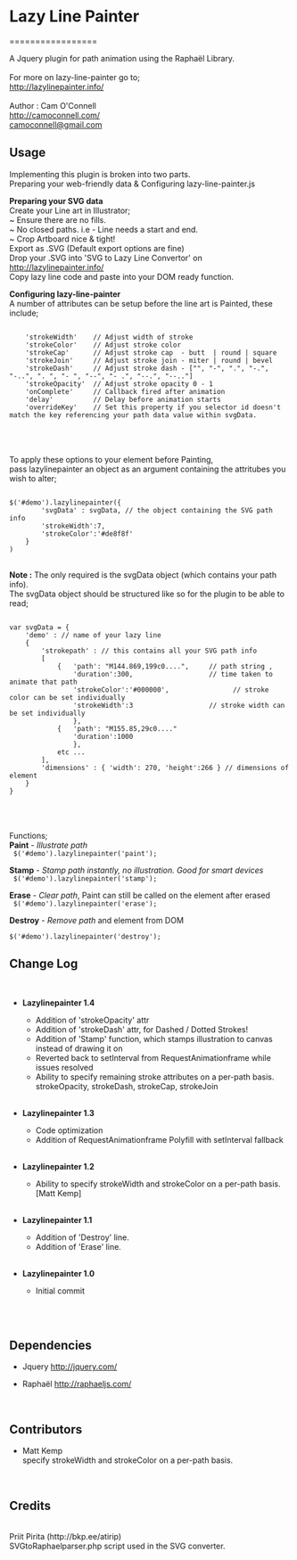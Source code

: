<h1>Lazy Line Painter</h1>
=================

A Jquery plugin for path animation using the Raphaël Library. 
<br><br>
For more on lazy-line-painter go to;<br>
http://lazylinepainter.info/
<br><br>
Author : Cam O'Connell<br>
http://camoconnell.com/ <br>
camoconnell@gmail.com<br>

 
<h2> Usage </h2> 
Implementing this plugin is broken into two parts.<br>
Preparing your web-friendly data & Configuring lazy-line-painter.js<br>

 
<b>Preparing your SVG data </b><br>
Create your Line art in Illustrator; <br>
	~  Ensure there are no fills.<br>
	~  No closed paths. i.e - Line needs a start and end.<br>
	~  Crop Artboard nice & tight!<br>
Export as .SVG (Default export options are fine)<br>
Drop your .SVG into 'SVG to Lazy Line Convertor' on http://lazylinepainter.info/ <br>
Copy lazy line code and paste into your DOM ready function.
 
<b>Configuring lazy-line-painter</b><br>
A number of attributes can be setup before the line art is Painted,
these include;
<pre><code>   
	'strokeWidth'    // Adjust width of stroke
	'strokeColor'    // Adjust stroke color 
	'strokeCap'      // Adjust stroke cap  - butt  | round | square 
	'strokeJoin'     // Adjust stroke join - miter | round | bevel 
	'strokeDash'     // Adjust stroke dash - ["", "-", ".", "-.", "-..", ". ", "- ", "--", "- .", "--.", "--.."]
	'strokeOpacity'  // Adjust stroke opacity 0 - 1 
	'onComplete'     // Callback fired after animation
	'delay'          // Delay before animation starts
	'overrideKey'    // Set this property if you selector id doesn't match the key referencing your path data value within svgData. 
</code> </pre>
<br><br>
To apply these options to your element before Painting, <br>
pass lazylinepainter an object as an argument containing the attritubes you wish to alter; 
<pre><code> 
$('#demo').lazylinepainter({    
    	'svgData' : svgData, // the object containing the SVG path info 
		'strokeWidth':7,  	
		'strokeColor':'#de8f8f'
	}
) 
</code> </pre>
<b>Note :</b> The only required is the svgData object (which contains your path info).<br>
The svgData object should be structured like so for the plugin to be able to read;
<pre><code>
var svgData = { 
	'demo' : // name of your lazy line
	{ 
		'strokepath' : // this contains all your SVG path info
		[ 
			{   'path': "M144.869,199c0....",     // path string , 
			    'duration':300,                   // time taken to animate that path
			    'strokeColor':'#000000',                // stroke color can be set individually
			    'strokeWidth':3                   // stroke width can be set individually
			    },
			{   'path': "M155.85,29c0...."
			    'duration':1000
			    },
			etc ...
		],  
		'dimensions' : { 'width': 270, 'height':266 } // dimensions of element
	}
}
</code> </pre>
<br/><br/>
Functions;<br/>
<b>Paint</b> - <i>Illustrate path</i> <br>
<code> $('#demo').lazylinepainter('paint');</code>

<b>Stamp</b> - <i>Stamp path instantly, no illustration. Good for smart devices</i><br>
<code> $('#demo').lazylinepainter('stamp'); </code>

<b>Erase</b> - <i>Clear path</i>, Paint can still be called on the element after erased<br>
<code> $('#demo').lazylinepainter('erase'); </code>

<b>Destroy</b> - <i>Remove path</i> and element from DOM<br>
<code> $('#demo').lazylinepainter('destroy'); </code>


<h2> Change Log </h2><br>

  - <b>Lazylinepainter 1.4</b><br>
	- Addition of 'strokeOpacity' attr<br>
	- Addition of 'strokeDash' attr, for Dashed / Dotted Strokes!<br>
	- Addition of 'Stamp' function, which stamps illustration to canvas instead of drawing it on<br>
    - Reverted back to setInterval from RequestAnimationframe while issues resolved<br>
    - Ability to specify remaining stroke attributes on a per-path basis. strokeOpacity, strokeDash, strokeCap, strokeJoin<br><br>

  - <b>Lazylinepainter 1.3</b><br>
  	- Code optimization<br>
    - Addition of RequestAnimationframe Polyfill with setInterval fallback<br><br>

  - <b>Lazylinepainter 1.2</b> <br>
    - Ability to specify strokeWidth and strokeColor on a per-path basis. [Matt Kemp]<br><br>

  - <b>Lazylinepainter 1.1</b><br>
    - Addition of 'Destroy' line.<br>
	- Addition of 'Erase' line.<br><br>

  - <b>Lazylinepainter 1.0</b> <br>
    - Initial commit <br><br>

<br/>
<h2>Dependencies</h2>

  - Jquery 
    http://jquery.com/

  - Raphaël
    http://raphaeljs.com/ 

<br/>
<h2>Contributors</h2>

  - Matt Kemp <br>
    specify strokeWidth and strokeColor on a per-path basis.
 
<br/>
<h2>Credits</h2>
<br> 
Priit Pirita (http://bkp.ee/atirip)<br>
SVGtoRaphaelparser.php script used in the SVG converter. 
